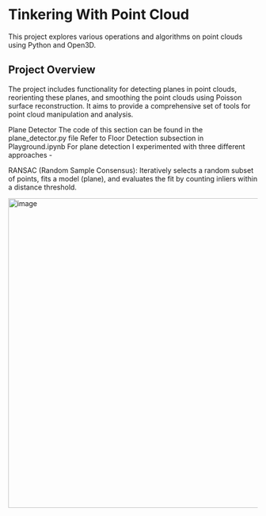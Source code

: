 # Tinkering With Point Cloud

This project explores various operations and algorithms on point clouds using Python and Open3D.

## Project Overview
The project includes functionality for detecting planes in point clouds, reorienting these planes, and smoothing the point clouds using Poisson surface reconstruction. It aims to provide a comprehensive set of tools for point cloud manipulation and analysis.

Plane Detector
The code of this section can be found in the plane_detector.py file
Refer to Floor Detection subsection in Playground.ipynb
For plane detection I experimented with three different approaches -

RANSAC (Random Sample Consensus): Iteratively selects a random subset of points, fits a model (plane), and evaluates the fit by counting inliers within a distance threshold.

<img width="623" height="625" alt="image" src="https://github.com/user-attachments/assets/ea2d4a4d-74b1-4da0-9561-eb109f5dc117" />


